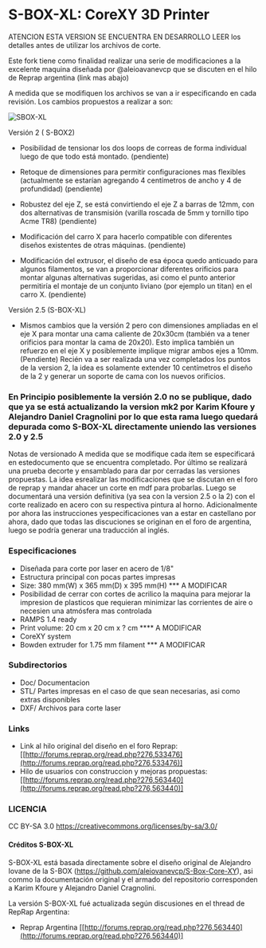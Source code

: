 # S-BOX-XL: CoreXY 3D Printer


ATENCION ESTA VERSION SE ENCUENTRA EN DESARROLLO LEER los
detalles antes de utilizar los archivos de corte.



Este fork tiene como finalidad realizar una serie de
modificaciones a la excelente maquina diseñada por @aleioavanevcp que se
discuten en el hilo de Reprap argentina (link mas abajo)

A medida que se modifiquen los archivos se van a ir
especificando en cada revisión. Los cambios propuestos a realizar a son:
 
 
![SBOX-XL](https://i.imgur.com/tgVSHT1.png)


Versión 2 ( S-BOX2)



* Posibilidad de tensionar los dos loops de correas de forma
individual luego de que todo está montado. (pendiente)

* Retoque de dimensiones para permitir configuraciones mas
flexibles (actualmente se estarían agregando 4 centímetros de ancho y 4 de
profundidad) (pendiente)

* Robustez del eje Z, se está convirtiendo el eje Z a barras
de 12mm, con dos alternativas de transmisión (varilla roscada de 5mm y tornillo
tipo Acme TR8) (pendiente)

* Modificación del carro X para hacerlo compatible con
diferentes diseños existentes de otras máquinas. (pendiente)

* Modificación del extrusor, el diseño de esa época quedo
anticuado para algunos filamentos, se van a proporcionar diferentes orificios
para montar algunas alternativas sugeridas, asi como el punto anterior
permitiría el montaje de un conjunto liviano (por ejemplo un titan) en el carro
X. (pendiente)


Versión 2.5 (S-BOX-XL)

* Mismos cambios que la versión 2 pero con
dimensiones ampliadas en el eje X para montar una cama caliente de 20x30cm
(también va a tener orificios para montar la cama de 20x20). Esto implica
también un refuerzo en el eje X y posiblemente implique migrar ambos ejes a 10mm. (Pendiente) Recién va a ser realizada una vez completados los puntos de la version 2, la idea es solamente extender 10 centímetros el diseño de la 2 y generar un soporte de cama con los nuevos orificios.


### En Principio posiblemente la versión 2.0 no se publique, dado que ya se está actualizando la version mk2 por Karim Kfoure y Alejandro Daniel Cragnolini por lo que esta rama luego quedará depurada como S-BOX-XL directamente uniendo las versiones 2.0 y 2.5

Notas de versionado 
A medida que se modifique cada ítem se especificará en estedocumento que se encuentra completado. Por último se realizará una prueba decorte y ensamblado para dar por cerradas las versiones propuestas. La idea esrealizar las modificaciones que se discutan en el foro de reprap y mandar ahacer un corte en mdf para probarlas. Luego se documentará una versión definitiva (ya sea con la version 2.5 o la 2) con el corte realizado en acero con su respectiva pintura al horno. 
Adicionalmente por ahora las instrucciones yespecificaciones van a estar en castellano por ahora, dado que todas las discuciones se originan en el foro de argentina, luego se podría generar una traducción al inglés. 


### Especificaciones
* Diseñada para corte por laser en acero de 1/8" 
* Estructura principal con pocas partes impresas
* Size: 380 mm(W) x 365 mm(D) x 395 mm(H) *** A MODIFICAR
* Posibilidad de cerrar con cortes de acrilico la maquina para mejorar la impresion de plasticos que requieran minimizar las corrientes de aire o necesien una atmósfera mas controlada
* RAMPS 1.4 ready
* Print volume: 20 cm x 20 cm x ? cm  **** A MODIFICAR
* CoreXY system
* Bowden extruder for 1.75 mm filament *** A MODIFICAR


### Subdirectorios

* Doc/ Documentacion 
* STL/ Partes impresas en el caso de que sean necesarias, asi como extras disponibles
* DXF/ Archivos para corte laser


### Links
* Link al hilo original del diseño en el foro Reprap: [[http://forums.reprap.org/read.php?276,533476](http://forums.reprap.org/read.php?276,533476)]
* Hilo de usuarios con construccion y mejoras propuestas: [[http://forums.reprap.org/read.php?276,563440](http://forums.reprap.org/read.php?276,563440)]


### LICENCIA
CC BY-SA 3.0
https://creativecommons.org/licenses/by-sa/3.0/

#### Créditos S-BOX-XL
S-BOX-XL está basada directamente sobre el diseño original de Alejandro Iovane de la S-BOX (https://github.com/aleiovanevcp/S-Box-Core-XY), asi commo la documentación original y el armado del repositorio corresponden a Karim Kfoure y Alejandro Daniel Cragnolini. 

La versión S-BOX-XL fué actualizada según discusiones en el thread de RepRap Argentina:

* Reprap Argentina [[http://forums.reprap.org/read.php?276,563440](http://forums.reprap.org/read.php?276,563440)]


